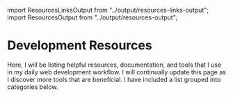 import ResourcesLinksOutput from "../output/resources-links-output";
import ResourcesOutput from "../output/resources-output";

# Development Resources

Here, I will be listing helpful resources, documentation, and tools that I use in my daily web development
workflow. I will continually update this page as I discover more tools that are beneficial. I have included a list grouped into categories below.

<ResourcesLinksOutput />

<ResourcesOutput />
